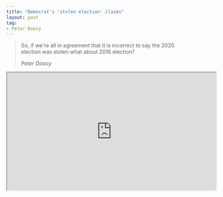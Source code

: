 ```yaml
---
title: "Democrat's 'stolen election' claims"
layout: post
tag:
- Peter Doocy
---
```


> So, if we're all in agreement that it is incorrect to say the 2020 election was stolen what about 2016 election?
>
> <cite>Peter Doocy</cite>

<iframe width="560" height="315" src="https://www.youtube.com/embed/uoMfIkz7v6s" title="Democrat's 'stolen election' claims"></iframe>
